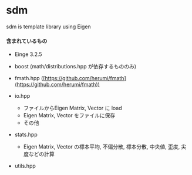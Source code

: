 # sdm
sdm is template library using Eigen

#### 含まれているもの

* Einge 3.2.5

* boost (math/distributions.hpp が依存するもののみ)

* fmath.hpp ([https://github.com/herumi/fmath](https://github.com/herumi/fmath))

* io.hpp
    * ファイルからEigen Matrix, Vector に load
    * Eigen Matrix, Vector をファイルに保存
    * その他

* stats.hpp
    * Eigen Matrix, Vector の標本平均, 不偏分散, 標本分散, 中央値, 歪度, 尖度などの計算

* utils.hpp
